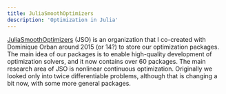 ```yaml
---
title: JuliaSmoothOptimizers
description: 'Optimization in Julia'
---
```


[JuliaSmoothOptimizers](https://juliasmoothoptimizers.github.io) (JSO) is an organization that I co-created with Dominique Orban around 2015 (or 14?) to store our optimization packages.
The main idea of our packages is to enable high-quality development of optimization solvers, and it now contains over 60 packages.
The main research area of JSO is nonlinear continuous optimization.
Originally we looked only into twice differentiable problems, although that is changing a bit now, with some more general packages.
